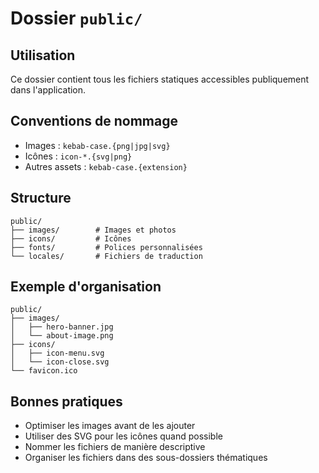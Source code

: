 # Dossier `public/`

## Utilisation

Ce dossier contient tous les fichiers statiques accessibles publiquement dans l'application.

## Conventions de nommage

- Images : `kebab-case.{png|jpg|svg}`
- Icônes : `icon-*.{svg|png}`
- Autres assets : `kebab-case.{extension}`

## Structure

```plaintext
public/
├── images/        # Images et photos
├── icons/         # Icônes
├── fonts/         # Polices personnalisées
└── locales/       # Fichiers de traduction
```

## Exemple d'organisation

```plaintext
public/
├── images/
│   ├── hero-banner.jpg
│   └── about-image.png
├── icons/
│   ├── icon-menu.svg
│   └── icon-close.svg
└── favicon.ico
```

## Bonnes pratiques

- Optimiser les images avant de les ajouter
- Utiliser des SVG pour les icônes quand possible
- Nommer les fichiers de manière descriptive
- Organiser les fichiers dans des sous-dossiers thématiques

